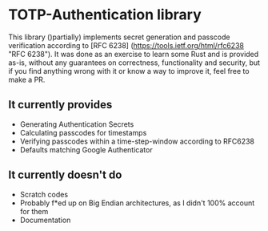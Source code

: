 TOTP-Authentication library
===========================

This library ()partially) implements secret generation and passcode verification according to [RFC 6238] (https://tools.ietf.org/html/rfc6238 "RFC 6238").
It was done as an exercise to learn some Rust and is provided as-is, without any guarantees on correctness, functionality and security, but if you find anything wrong with it or know a way to improve it, feel free to make a PR.

It currently provides
---------------------

* Generating Authentication Secrets
* Calculating passcodes for timestamps
* Verifying passcodes within a time-step-window according to RFC6238
* Defaults matching Google Authenticator

It currently doesn't do
-----------------------

* Scratch codes
* Probably f*ed up on Big Endian architectures, as I didn't 100% account for them
* Documentation